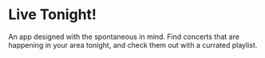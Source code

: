 # Live Tonight!
An app designed with the spontaneous in mind. Find concerts that are happening in your area tonight, and check them out with a currated playlist.




